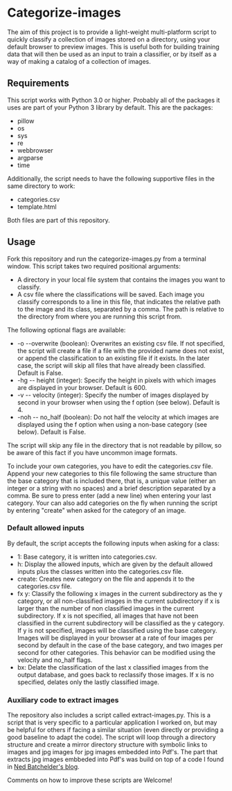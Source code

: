 # Categorize-images

The aim of this project is to provide a light-weight multi-platform script to quickly classify a collection of images stored on a directory, using your default browser to preview images. This is useful both for building training data that will then be used as an input to train a classifier, or by itself as a way of making a catalog of a collection of images.

## Requirements ##
This script works with Python 3.0 or higher. Probably all of the packages it uses are part of your Python 3 library by default. This are the packages:
* pillow
* os
* sys
* re
* webbrowser
* argparse
* time

Additionally, the script needs to have the following supportive files in the same directory to work:
* categories.csv
* template.html

Both files are part of this repository.

## Usage ##
Fork this repository and run the categorize-images.py from a terminal window. This script takes two required positional arguments:
* A directory in your local file system that contains the images you want to classify.
* A csv file where the classifications will be saved. Each image you classify corresponds to a line in this file, that indicates the relative path to the image and its class, separated by a comma. The path is relative to the directory from where you are running this script from.

The following optional flags are available:
* -o --overwrite (boolean): Overwrites an existing csv file. If not specified, the script will create a file if a file with the provided name does not exist, or append the classification to an existing file if it exists. In the later case, the script will skip all files that have already been classified. Default is False.
* -hg -- height (integer): Specify the height in pixels with which images are displayed in your browser. Default is 600.
* -v -- velocity (integer): Specify the number of images displayed by second in your browser when using the f option (see below). Default is 4.
* -noh -- no_half (boolean): Do not half the velocity at which images are displayed using the f option when using a non-base category (see below). Default is False.

The script will skip any file in the directory that is not readable by pillow, so be aware of this fact if you have uncommon image formats.

To include your own categories, you have to edit the categories.csv file. Append your new categories to this file following the same structure than the base category that is included there, that is, a unique value (either an integer or a string with no spaces) and a brief description separated by a comma. Be sure to press enter (add a new line) when entering your last category. Your can also add categories on the fly when running the script by entering "create" when asked for the category of an image.

### Default allowed inputs ###
By default, the script accepts the following inputs when asking for a class:
* 1: Base category, it is written into categories.csv.
* h: Display the allowed inputs, which are given by the default allowed inputs plus the classes written into the categories.csv file.
* create: Creates new category on the file and appends it to the categories.csv file.
* fx y: Classify the following x images in the current subdirectory as the y category, or all non-classified images in the current subdirectory if x is larger than the number of non classified images in the current subdirectory. If x is not specified, all images that have not been classified in the current subdirectory will be classified as the y category. If y is not specified, images will be classified using the base category. Images will be displayed in your browser at a rate of four images per second by default in the case of the base category, and two images per second for other categories. This behavior can be modified using the velocity and no_half flags.
* bx: Delate the classification of the last x classified images from the output database, and goes back to reclassify those images. If x is no specified, delates only the lastly classified image.

### Auxiliary code to extract images ###
The repository also includes a script called extract-images.py. This is a script that is very specific to a particular application I worked on, but may be helpful for others if facing a similar situation (even directly or providing a good baseline to adapt the code). The script will loop through a directory structure and create a mirror directory structure with symbolic links to images and jpg images for jpg images embedded into Pdf's. The part that extracts jpg images embbeded into Pdf's was build on top of a code I found in [Ned Batchelder's blog](https://nedbatchelder.com/blog/200712/extracting_jpgs_from_pdfs.html).

Comments on how to improve these scripts are Welcome!
